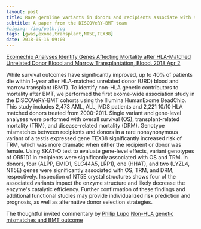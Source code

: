 ```yaml
---
layout: post
title: Rare germline variants in donors and recipients associate with survival after blood or marrow transplant
subtitle: A paper from the DISCOVeRY-BMT team
#bigimg: /img/path.jpg
tags: [gwas,exome,transplant,NT5E,TEX38]
date: 2018-05-16 09:00
---
```


[Exomechip Analyses Identify Genes Affecting Mortality after HLA-Matched Unrelated Donor Blood and Marrow Transplantation, Blood. 2018 Apr 2](http://www.bloodjournal.org/content/bloodjournal/early/2018/04/02/blood-2017-11-817973.full.pdf?sso-checked=true)

While survival outcomes have significantly improved, up to 40% of patients die within 1-year after HLA-matched unrelated donor (URD) blood and marrow transplant (BMT). To identify non-HLA genetic contributors to mortality after BMT, we performed the first exome-wide association study in the DISCOVeRY-BMT cohorts using the Illumina HumanExome BeadChip. This study includes 2,473 AML, ALL, MDS patients and 2,221 10/10 HLA matched donors treated from 2000-2011. Single variant and gene-level analyses were performed with overall survival (OS), transplant-related mortality (TRM), and disease-related mortality (DRM). Genotype mismatches between recipients and donors in a rare nonsynonymous variant of a testis expressed gene TEX38 significantly increased risk of TRM, which was more dramatic when either the recipient or donor was female. Using SKAT-O test to evaluate gene-level effects, variant genotypes of OR51D1 in recipients were significantly associated with OS and TRM. In donors, four (ALPP, EMID1, SLC44A5, LRP1), one (HHAT), and two (LYZL4, NT5E) genes were significantly associated with OS, TRM, and DRM, respectively. Inspection of NT5E crystal structures shows four of the associated variants impact the enzyme structure and likely decrease the enzyme's catalytic efficiency. Further confirmation of these findings and additional functional studies may provide individualized risk prediction and prognosis, as well as alternative donor selection strategies.

The thoughtful invited commentary by [Philip Lupo](https://www.bcm.edu/people/view/philip-lupo-ph-d/b2354941-ffed-11e2-be68-080027880ca6) [Non-HLA genetic mismatches and BMT outcome](http://www.bloodjournal.org/content/131/22/2409?sso-checked=true)
